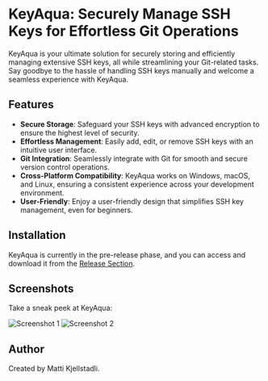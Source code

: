 # KeyAqua: Securely Manage SSH Keys for Effortless Git Operations

KeyAqua is your ultimate solution for securely storing and efficiently managing extensive SSH keys, all while streamlining your Git-related tasks. Say goodbye to the hassle of handling SSH keys manually and welcome a seamless experience with KeyAqua.

## Features

- **Secure Storage**: Safeguard your SSH keys with advanced encryption to ensure the highest level of security.
- **Effortless Management**: Easily add, edit, or remove SSH keys with an intuitive user interface.
- **Git Integration**: Seamlessly integrate with Git for smooth and secure version control operations.
- **Cross-Platform Compatibility**: KeyAqua works on Windows, macOS, and Linux, ensuring a consistent experience across your development environment.
- **User-Friendly**: Enjoy a user-friendly design that simplifies SSH key management, even for beginners.

## Installation

KeyAqua is currently in the pre-release phase, and you can access and download it from the [Release Section](https://github.com/mattkje/KeyAqua/releases).

## Screenshots

Take a sneak peek at KeyAqua:

![Screenshot 1](https://github.com/mattkje/KeyAqua/blob/main/src/main/resources/com/calmat/keyaqua/images/scrnsht1.png?raw=true)
![Screenshot 2](https://github.com/mattkje/KeyAqua/blob/main/src/main/resources/com/calmat/keyaqua/images/scrnsht2.png?raw=true)

## Author

Created by Matti Kjellstadli.
